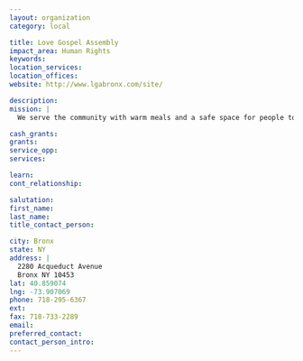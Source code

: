 ```yaml
---
layout: organization
category: local

title: Love Gospel Assembly
impact_area: Human Rights
keywords: 
location_services: 
location_offices: 
website: http://www.lgabronx.com/site/

description: 
mission: |
  We serve the community with warm meals and a safe space for people to congregate.

cash_grants: 
grants: 
service_opp: 
services: 

learn: 
cont_relationship: 

salutation: 
first_name: 
last_name: 
title_contact_person: 

city: Bronx
state: NY
address: |
  2280 Acqueduct Avenue     
  Bronx NY 10453
lat: 40.859074
lng: -73.907069
phone: 718-295-6367
ext: 
fax: 718-733-2289
email: 
preferred_contact: 
contact_person_intro: 
---
```

